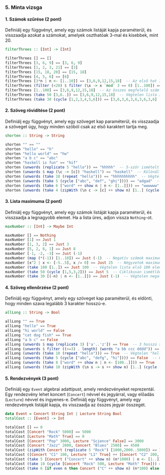 ### 5. Minta vizsga

#### 1. Számok szűrése (2 pont)

Definiálj egy függvényt, amely egy számok listáját kapja paraméterül, és visszaadja azokat a számokat, amelyek oszthatóak 3-mal és kisebbek, mint 20.

```haskell
filterThrees :: [Int] -> [Int]
```

```haskell
filterThrees [] == []
filterThrees [3, 6, 9] == [3, 6, 9]
filterThrees [1, 2, 3, 21] == [3]
filterThrees [15, 18, 20] == [15, 18]
filterThrees [4, 5, 6] == [6]
filterThrees [3*n | n <- [1..10]] == [3,6,9,12,15,18]  -- Az első hat 3-mal osztható szám
filterThrees (filter (<20) $ filter (\x -> x `mod` 3 == 0) [1..100]) == [3,6,9,12,15,18]
filterThrees [1..100] == [3,6,9,12,15,18]  -- Az összes megfelelő szám 1 és 100 között
filterThrees (take 50 [3,6..]) == [3,6,9,12,15,18]  -- Végtelen lista 3-mal osztható számokból
filterThrees (take 30 (cycle [1,2,3,4,5,6])) == [3,6,3,6,3,6,3,6,3,6]  -- Ciklikus lista szűrése
```

#### 2. Szöveg rövidítése (2 pont)

Definiálj egy függvényt, amely egy szöveget kap paraméterül, és visszaadja a szöveget úgy, hogy minden szóból csak az első karaktert tartja meg.

```haskell
shorten :: String -> String
```

```haskell
shorten "" == ""
shorten "hello" == "h"
shorten "hello world" == "hw"
shorten "a b c" == "abc"
shorten "haskell is fun" == "hif"
shorten (unwords (replicate 5 "hello")) == "hhhhh"  -- 5-ször ismételt "hello"
shorten (unwords $ map (\c -> [c]) "haskell") == "haskell"  -- Különálló betűk rövidítése
shorten (unwords (take 10 (repeat "hello"))) == "hhhhhhhhhh"  -- Végtelen "hello" lista első 10 eleme
shorten (unwords (take 5 (cycle ["abc", "def", "ghi"]))) == "adgad"  -- Ciklikusan ismétlődő szavak
shorten (unwords (take 6 ["word" ++ show n | n <- [1..]])) == "wwwwww"  -- Sorszámozott szavak rövidítése
shorten (unwords (take 4 (zipWith (\n c -> [c] ++ show n) [1..] (cycle "abcd")))) == "abcd"  -- Komplex szógenerálás
```

#### 3. Lista maximuma (2 pont)

Definiálj egy függvényt, amely egy számok listáját kapja paraméterül, és visszaadja a legnagyobb elemet. Ha a lista üres, adjon vissza `Nothing`-ot.

```haskell
maxNumber :: [Int] -> Maybe Int
```

```haskell
maxNumber [] == Nothing
maxNumber [1] == Just 1
maxNumber [1, 3, 2] == Just 3
maxNumber [5, 2, 8, 1] == Just 8
maxNumber [-1, -2, -3] == Just (-1)
maxNumber (map (*(-1)) [1..10]) == Just (-1)  -- Negatív számok maximuma
maxNumber [x^2 | x <- [-5..5], x /= 0] == Just 25  -- Négyzetek maximuma (kivéve 0)
maxNumber (take 100 [1..]) == Just 100  -- Végtelen lista első 100 eleme
maxNumber (take 50 (cycle [1,5,3,2])) == Just 5  -- Ciklikusan ismétlődő lista maximuma
maxNumber (take 30 [(-n) | n <- [1..]]) == Just (-1)  -- Végtelen negatív számsor maximuma
```

#### 4. Szöveg ellenőrzése (2 pont)

Definiálj egy függvényt, amely egy szöveget kap paraméterül, és eldönti, hogy minden szava legalább 3 karakter hosszú-e.

```haskell
allLong :: String -> Bool
```

```haskell
allLong "" == True
allLong "hello" == True
allLong "hi world" == False
allLong "cat dog fish" == True
allLong "a b c" == False
allLong (unwords $ map (replicate 3) ['a'..'z']) == True  -- 3 hosszú szavak az ábécéből
allLong (unwords $ filter ((>=3) . length) (words "a bb ccc dddd")) == True  -- Előszűrt 3+ karakteres szavak
allLong (unwords (take 10 (repeat "hello"))) == True  -- Végtelen "hello" lista első 10 eleme
allLong (unwords (take 5 (cycle ["abc", "defg", "hi"]))) == False  -- Ciklikus lista "hi" szóval
allLong (unwords (take 8 ["word" ++ show n | n <- [100..]])) == True  -- Számozott szavak (mind legalább 3 karakter)
allLong (unwords (take 10 (zipWith (\n s -> s ++ show n) [1..] (cycle ["test", "x"])))) == False  -- "x1", "test2" váltakozása
```

#### 5. Rendezvények (3 pont)

Definiálj egy `Event` algebrai adattípust, amely rendezvényeket reprezentál. Egy rendezvény lehet koncert (`Concert`) névvel és jegyárral, vagy előadás (`Lecture`) névvel és ingyenes-e. Definiálj egy függvényt, amely egy rendezvények listáját kapja, és visszaadja az összes jegyár összegét.

```haskell
data Event = Concert String Int | Lecture String Bool
totalCost :: [Event] -> Int
```

```haskell
totalCost [] == 0
totalCost [Concert "Rock" 5000] == 5000
totalCost [Lecture "Math" True] == 0
totalCost [Concert "Pop" 3000, Lecture "Science" False] == 3000
totalCost [Concert "Jazz" 2000, Concert "Blues" 2500] == 4500
totalCost (zipWith Concert (replicate 5 "Rock") [1000,2000..5000]) == 15000  -- 1000+2000+3000+4000+5000
totalCost ([Concert "C1" 100, Lecture "L1" True] ++ [Concert "C2" 200, Lecture "L2" False]) == 300
totalCost (take 5 [Concert ("Concert" ++ show n) (n*1000) | n <- [1..]]) == 15000  -- Végtelen lista első 5 eleme
totalCost (take 10 (cycle [Concert "Rock" 500, Lecture "Math" True])) == 2500  -- Ciklikusan ismétlődő események
totalCost (take 6 [if even n then Concert ("C" ++ show n) (n*100) else Lecture ("L" ++ show n) (n `mod` 3 == 0) | n <- [1..]]) == 1200  -- Váltakozó események
```
